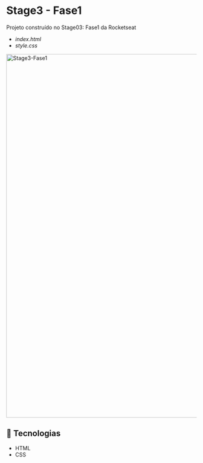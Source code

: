 # **Stage3 -** Fase1

Projeto construído no Stage03: Fase1 da Rocketseat

- *index.html*
- *style.css*

<img width="960" alt="Stage3-Fase1" src="https://user-images.githubusercontent.com/98700610/217111110-beacd4d2-b64f-4192-8380-f24949cf721a.png">

## 🔧 Tecnologias

- HTML
- CSS
